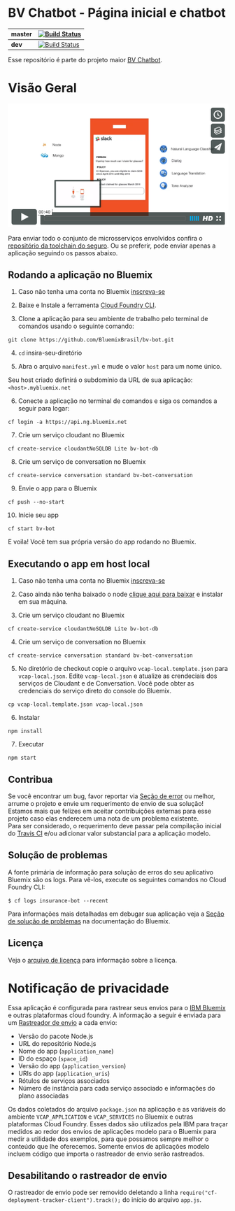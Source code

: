 # BV Chatbot - Página inicial e chatbot

| **master** | [![Build Status](https://travis-ci.org/IBM-Bluemix/insurance-bot.svg?branch=master)](https://travis-ci.org/IBM-Bluemix/insurance-bot) |
| ----- | ----- |
| **dev** | [![Build Status](https://travis-ci.org/IBM-Bluemix/insurance-bot.svg?branch=dev)](https://travis-ci.org/IBM-Bluemix/insurance-bot) |

Esse repositório é parte do projeto maior [BV Chatbot](https://github.com/IBM-Bluemix/cloudco-insurance).

# Visão Geral

[![Policy Bot](./design/video-cap.png)](https://vimeo.com/165460548 "Policy Bot Concept - Click to Watch!")

Para enviar todo o conjunto de microsserviços envolvidos confira o [repositório da toolchain do seguro][toolchain_url].
Ou se preferir, pode enviar apenas a aplicação seguindo os passos abaixo.

## Rodando a aplicação no Bluemix

1. Caso não tenha uma conta no Bluemix [inscreva-se][bluemix_reg_url]

2. Baixe e Instale a ferramenta [Cloud Foundry CLI][cloud_foundry_url].

3. Clone a aplicação para seu ambiente de trabalho pelo terminal de comandos usando o seguinte comando:

  ```
  git clone https://github.com/BluemixBrasil/bv-bot.git
  ```

4. `cd` insira-seu-diretório

5. Abra o arquivo `manifest.yml` e mude o valor `host` para um nome único.

  Seu host criado definirá o subdomínio da URL de sua aplicação:  `<host>.mybluemix.net`

6. Conecte a aplicação no terminal de comandos e siga os comandos a seguir para logar:

  ```
  cf login -a https://api.ng.bluemix.net
  ```

7. Crie um serviço cloudant no Bluemix

  ```
  cf create-service cloudantNoSQLDB Lite bv-bot-db
  ```

8. Crie um serviço de conversation no Bluemix

  ```
  cf create-service conversation standard bv-bot-conversation
  ```

9. Envie o app para o Bluemix

  ```
  cf push --no-start
  ```
  
10. Inicie seu app

  ```
  cf start bv-bot
  ```

E voila! Você tem sua própria versão do app rodando no Bluemix.

## Executando o app em host local

1. Caso não tenha uma conta no Bluemix [inscreva-se][bluemix_reg_url]

2. Caso ainda não tenha baixado o node [clique aqui para baixar][download_node_url] e instalar em sua máquina.

3. Crie um serviço cloudant no Bluemix

  ```
  cf create-service cloudantNoSQLDB Lite bv-bot-db
  ```

4. Crie um serviço de conversation no Bluemix

  ```
  cf create-service conversation standard bv-bot-conversation
  ```

5. No diretório de checkout copie o arquivo ```vcap-local.template.json``` para ```vcap-local.json```. Edite ```vcap-local.json``` e atualize as crendeciais dos serviços de Cloudant e de Conversation. Você pode obter as credenciais do serviço direto do console do Bluemix.

  ```
  cp vcap-local.template.json vcap-local.json
  ```
  
6. Instalar

  ```
  npm install
  ```

7. Executar

  ```
  npm start
  ```

## Contribua

Se você encontrar um bug, favor reportar via [Seção de error][issues_url] ou melhor, arrume o projeto e envie um requerimento de envio de sua solução! Estamos mais que felizes em aceitar contribuições externas para esse projeto caso elas enderecem uma nota de um problema existente.  
Para ser considerado, o requerimento deve passar pela compilação inicial do [Travis CI][travis_url] e/ou adicionar valor substancial para a aplicação modelo.

## Solução de problemas

A fonte primária de informação para solução de erros do seu aplicativo Bluemix são os logs. Para vê-los, execute os seguintes comandos no Cloud Foundry CLI:

  ```
  $ cf logs insurance-bot --recent
  ```

Para informações mais detalhadas em debugar sua aplicação veja a [Seção de solução de problemas](https://www.ng.bluemix.net/docs/troubleshoot/tr.html) na documentação do Bluemix.

## Licença

Veja o [arquivo de licença](License.txt) para informação sobre a licença.

# Notificação de privacidade

Essa aplicação é configurada para rastrear seus envios para o [IBM Bluemix](http://www.ibm.com/cloud-computing/bluemix/) e outras plataformas cloud foundry. A informação a seguir é enviada para um [Rastreador de envio](https://github.com/IBM-Bluemix/cf-deployment-tracker-service) a cada envio:

* Versão do pacote Node.js
* URL do repositório Node.js
* Nome do app (`application_name`)
* ID do espaço (`space_id`)
* Versão do app (`application_version`)
* URIs do app (`application_uris`)
* Rótulos de serviços associados
* Número de instância para cada serviço associado e informações do plano associadas

Os dados coletados do arquivo `package.json` na aplicação e as variáveis do ambiente `VCAP_APPLICATION` e `VCAP_SERVICES` no Bluemix e outras plataformas Cloud Foundry. Esses dados são utilizados pela IBM para traçar medidos ao redor dos envios de aplicações modelo para o Bluemix para medir a utilidade dos exemplos, para que possamos sempre melhor o conteúdo que lhe oferecemos. Somente envios de aplicações modelo incluem código que importa o rastreador de envio serão rastreados.

## Desabilitando o rastreador de envio

O rastreador de envio pode ser removido deletando a linha `require("cf-deployment-tracker-client").track();` do início do arquivo `app.js`.

[toolchain_url]: https://github.com/carlosbu/insurance-toolchain
[bluemix_reg_url]: http://ibm.biz/insurance-store-registration
[cloud_foundry_url]: https://github.com/cloudfoundry/cli
[download_node_url]: https://nodejs.org/download/
[issues_url]: https://github.com/carlosbu/insurance-bot/issues
[travis_url]: https://travis-ci.org/
